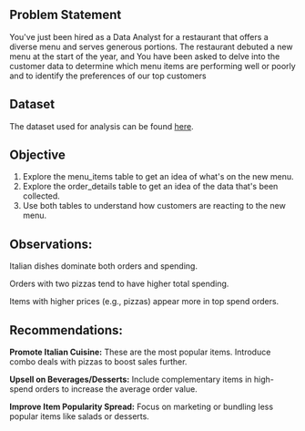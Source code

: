 
## Problem Statement
You've just been hired as a Data Analyst for a restaurant that offers a diverse menu and serves generous portions. The restaurant debuted a new menu at the start of the year, and You have been asked to delve into the customer data to determine which menu items are performing well or poorly and to identify the preferences of our top customers


## Dataset



The dataset used for analysis can be found [here](https://mavenanalytics.io/data-playground?page=2&pageSize=10).


## Objective

1. Explore the menu_items table to get an idea of what's on the new menu.
2. Explore the order_details table to get an idea of the data that's been collected.
3. Use both tables to understand how customers are reacting to the new menu.

## Observations:


Italian dishes dominate both orders and spending.

Orders with two pizzas tend to have higher total spending.

Items with higher prices (e.g., pizzas) appear more in top spend orders.


## Recommendations:

**Promote Italian Cuisine:** These are the most popular items. Introduce combo deals with pizzas to boost sales further.

**Upsell on Beverages/Desserts:** Include complementary items in high-spend orders to increase the average order value.

**Improve Item Popularity Spread:** Focus on marketing or bundling less popular items like salads or desserts.




  







  







